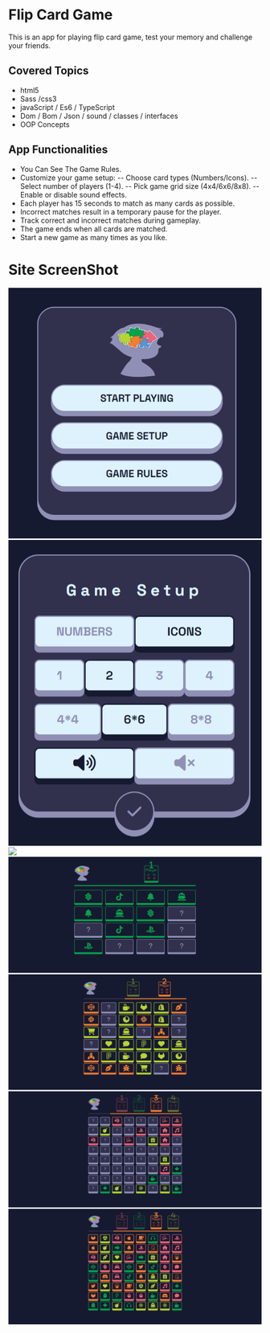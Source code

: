 # Flip Card Game
This is an app for playing flip card game, test your memory and challenge your friends.
## Covered Topics
  - html5
  - Sass /css3
  - javaScript / Es6 / TypeScript
  - Dom / Bom / Json / sound / classes / interfaces
  - OOP Concepts
## App Functionalities
- You Can See The Game Rules.
- Customize your game setup:
  -- Choose card types (Numbers/Icons).
  -- Select number of players (1-4).
  -- Pick game grid size (4x4/6x6/8x8).
  -- Enable or disable sound effects.
- Each player has 15 seconds to match as many cards as possible.
- Incorrect matches result in a temporary pause for the player.
- Track correct and incorrect matches during gameplay.
- The game ends when all cards are matched.
- Start a new game as many times as you like.
# Site ScreenShot
![](assets/screenShots/Memory-Cards-Game-main-menu.png)
![](assets/screenShots/Memory-Cards-Game-game-setup.png)
![](assets/Memory-Cards-Game-game-rules.png)
![](assets/screenShots/Memory-Cards-Game-players-1.png)
![](assets/screenShots/Memory-Cards-Game-players-2.png)
![](assets/screenShots/Memory-Cards-Game-players-4-1.png)
![](assets/screenShots/Memory-Cards-Game-players-4-2.png)
